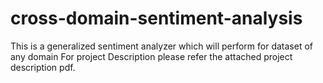 # cross-domain-sentiment-analysis
This is a generalized sentiment analyzer which will perform for dataset of any domain
For project Description please refer the attached project description pdf.

